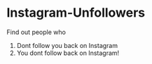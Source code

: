 # Instagram-Unfollowers

Find out people who 
1) Dont follow you back on Instagram
2) You dont follow back on Instagram!
